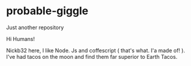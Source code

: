 # probable-giggle
Just another repository



Hi Humans!

Nickb32 here, I like Node. Js and coffescript ( that's what. I'a made of! ). I've had tacos on the moon and find them far superior to Earth Tacos.

